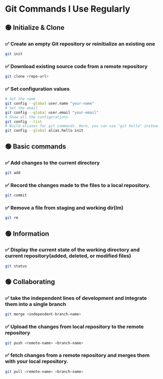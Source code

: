 # Git Commands I Use Regularly

## 🟢 Initialize & Clone
### ✅ Create an empty Git repository or reinitialize an existing one
```bash
git init
```

### ✅ Download existing source code from a remote repository
```bash
git clone <repo-url>
```

### ✅ Set configuration values
```bash
# Set the name
git config --global user.name "your-name"
# Set the email
git config --global user.email "your-email"
# Show all the configurations
git config --list
# Build aliases for git commands. Here, you can use "git hello" instead of "git init"
git config --global alias.hello init

```

## 🟢 Basic commands
### ✅ Add changes to the current directory
```bash
git add
```

### ✅ Record the changes made to the files to a local repository.
```bash
git commit
```

### ✅ Remove a file from staging and working dir(lm)
```bash
git rm
```

## 🟢 Information
### ✅ Display the current state of the working directory and current repository(added, deleted, or modified files)
```bash
git status
```

## 🟢 Collaborating
### ✅ take the independent lines of development and integrate them into a single branch
```bash
git merge <independent-branch-name>
```

### ✅ Upload the changes from local repository to the remote repository
```bash
git push <remote-name> <branch-name>
```

### ✅ fetch changes from a remote repository and merges them with your local repository.
```bash
git pull <remote-name> <branch-name>
```



